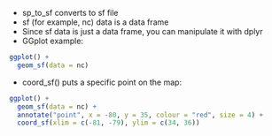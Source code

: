* sp_to_sf converts to sf file
* sf (for example, nc) data is a data frame
* Since sf data is just a data frame, you can manipulate it with dplyr
* GGplot example:
```r
ggplot() +
  geom_sf(data = nc)
```
* coord_sf() puts a specific point on the map:
```r
ggplot() +
  geom_sf(data = nc) +
  annotate("point", x = -80, y = 35, colour = "red", size = 4) + 
  coord_sf(xlim = c(-81, -79), ylim = c(34, 36))
```